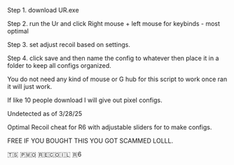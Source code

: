 Step 1. download UR.exe 

Step 2. run the Ur and click Right mouse + left mouse for keybinds - most optimal 

Step 3. set adjust recoil based on settings.

Step 4. click save and then name the config to whatever then place it in a folder to keep all configs organized.






You do not need any kind of mouse or G hub for this script to work once ran it will just work. 









If like 10 people download I will give out pixel configs.






Undetected as of 3/28/25







Optimal Recoil cheat for R6 with adjustable sliders for to make configs.






FREE IF YOU BOUGHT THIS YOU GOT SCAMMED LOLLL.








🇹​​​​​🇸​​​​​ 🇵​​​​​🇲​​​​​🇴​​​​​ 🇷​​​​​🇪​​​​​🇨​​​​​🇴​​​​​🇮​​​​​🇱​​​​​ 🇷​​​​​6
